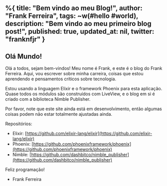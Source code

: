 %{
  title: "Bem vindo ao meu Blog!",
  author: "Frank Ferreira",
  tags: ~w(#hello #world),
  description: "Bem vindo ao meu primeiro blog post!",
  published: true,
  updated_at: nil,
  twitter: "franknfjr"
}
---

## Olá Mundo!

Olá a todos, sejam bem-vindos! Meu nome é Frank, e este é o blog do Frank Ferreira. Aqui, vou escrever sobre minha carreira, coisas que estou aprendendo e pensamentos críticos sobre tecnologia.

Estou usando a linguagem Elixir e o framework Phoenix para esta aplicação. Quase todos os módulos são construídos com LiveView, e o blog em si é criado com a biblioteca Nimble Publisher.

Por favor, note que este site ainda está em desenvolvimento, então algumas coisas podem não estar totalmente ajustadas ainda.

Repositórios:
- Elixir: [https://github.com/elixir-lang/elixir](https://github.com/elixir-lang/elixir)
- Phoenix: [https://github.com/phoenixframework/phoenix](https://github.com/phoenixframework/phoenix)
- Nimble: [https://github.com/dashbitco/nimble_publisher](https://github.com/dashbitco/nimble_publisher)

Feliz programação!

- Frank Ferreira
